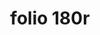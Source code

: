 ---
layout: edition
title: folio 180r
manuscript: Turin, Biblioteca Nazionale, MS N.III.19
sigla: T
iip: t180r.tif
milestone: 359
---